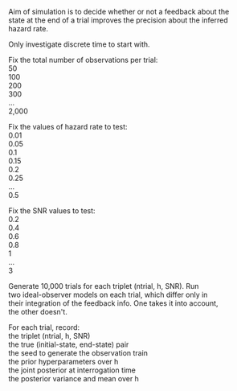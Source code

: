 Aim of simulation is to decide whether or not a feedback about the  
state at the end of a trial improves the precision about the inferred  
hazard rate.  

Only investigate discrete time to start with.    

Fix the total number of observations per trial:  
50  
100  
200  
300  
...  
2,000  

Fix the values of hazard rate to test:  
0.01  
0.05  
0.1  
0.15  
0.2  
0.25  
...  
0.5  

Fix the SNR values to test:  
0.2  
0.4  
0.6  
0.8  
1  
...  
3  

Generate 10,000 trials for each triplet (ntrial, h, SNR). Run  
two ideal-observer models on each trial, which differ only in  
their integration of the feedback info. One takes it into account,  
the other doesn't.  

For each trial, record:  
the triplet (ntrial, h, SNR)  
the true (initial-state, end-state) pair  
the seed to generate the observation train  
the prior hyperparameters over h   
the joint posterior at interrogation time  
the posterior variance and mean over h  

